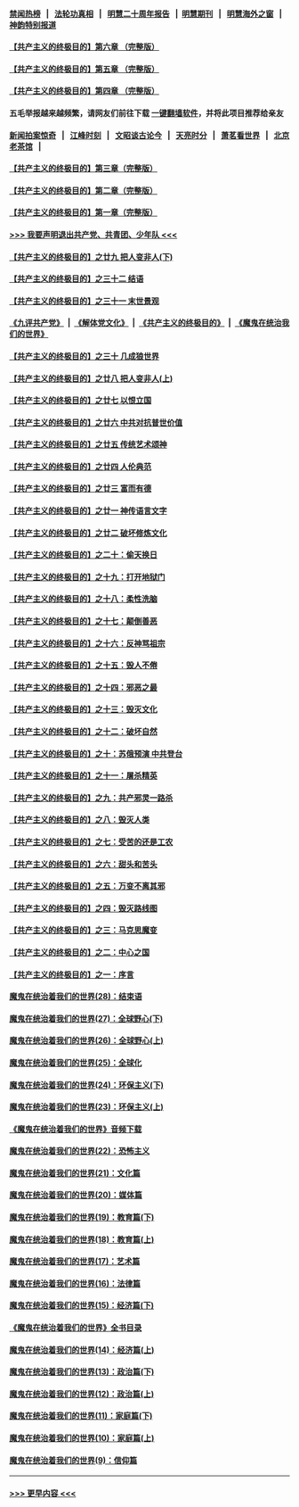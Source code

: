#### [禁闻热榜](热点新闻.md?=0)  &nbsp;&nbsp;|&nbsp;&nbsp; [法轮功真相](https://github.com/gfw-breaker/truth/blob/master/README.md?=0) &nbsp;&nbsp;|&nbsp;&nbsp; [明慧二十周年报告](https://github.com/gfw-breaker/mh-reports/blob/master/README.md?=0) &nbsp;&nbsp;|&nbsp;&nbsp;[明慧期刊](https://github.com/gfw-breaker/mh-qikan) &nbsp;&nbsp;|&nbsp;&nbsp; [明慧海外之窗](https://github.com/gfw-breaker/mh-news/blob/master/README.md?=0) &nbsp;&nbsp;|&nbsp;&nbsp; [神韵特别报道](https://github.com/gfw-breaker/mh-news/blob/master/shenyun.md?=0)
#### [【共产主义的终极目的】第六章 （完整版）](../pages/nsc422/n11428913.md?t=03182303) 
#### [【共产主义的终极目的】第五章 （完整版）](../pages/nsc422/n11428912.md?t=03182303) 
#### [【共产主义的终极目的】第四章 （完整版）](../pages/nsc422/n11428907.md?t=03182303) 
#### 五毛举报越来越频繁，请网友们前往下载 [一键翻墙软件](https://github.com/gfw-breaker/ssr-accounts)，并将此项目推荐给亲友
#### [新闻拍案惊奇](https://github.com/gfw-breaker/banned-news/blob/master/pages/link4.md) &nbsp;&nbsp;|&nbsp;&nbsp; [江峰时刻](https://github.com/gfw-breaker/banned-news/blob/master/pages/link4.md) &nbsp;&nbsp;|&nbsp;&nbsp; [文昭谈古论今](https://github.com/gfw-breaker/banned-news/blob/master/pages/link4.md) &nbsp;&nbsp;|&nbsp;&nbsp; [天亮时分](https://github.com/gfw-breaker/banned-news/blob/master/pages/link4.md) &nbsp;&nbsp;|&nbsp;&nbsp; [萧茗看世界](https://github.com/gfw-breaker/banned-news/blob/master/pages/link4.md) &nbsp;&nbsp;|&nbsp;&nbsp; [北京老茶馆](https://github.com/gfw-breaker/banned-news/blob/master/pages/link4.md) &nbsp;&nbsp;|&nbsp;&nbsp; 
#### [【共产主义的终极目的】第三章（完整版）](../pages/nsc422/n11428848.md?t=03182303) 
#### [【共产主义的终极目的】第二章（完整版）](../pages/nsc422/n11428831.md?t=03182303) 
#### [【共产主义的终极目的】第一章（完整版）](../pages/nsc422/n11417651.md?t=03182303) 
#### [>>> 我要声明退出共产党、共青团、少年队 <<<](https://github.com/begood0513/goodnews/blob/master/quit/letter.md) 
#### [【共产主义的终极目的】之廿九 把人变非人(下)](../pages/nsc422/n11344140.md?t=03182303) 
#### [【共产主义的终极目的】之三十二 结语](../pages/nsc422/n11360535.md?t=03182303) 
#### [【共产主义的终极目的】之三十一 末世景观](../pages/nsc422/n11351129.md?t=03182303) 
#### [《九评共产党》](https://github.com/begood0513/9ping.md/blob/master/README.md) &nbsp;|&nbsp; [《解体党文化》](../../../../jtdwh.md/blob/master/README.md)  &nbsp;|&nbsp; [《共产主义的终极目的》](../../../../gczydzjmd.md/blob/master/README.md) &nbsp;|&nbsp; [《魔鬼在统治我们的世界》](../../../../mgztzwmdsj.md/blob/master/README.md) 
#### [【共产主义的终极目的】之三十 几成狼世界](../pages/nsc422/n11348280.md?t=03182303) 
#### [【共产主义的终极目的】之廿八 把人变非人(上)](../pages/nsc422/n11340492.md?t=03182303) 
#### [【共产主义的终极目的】之廿七 以恨立国](../pages/nsc422/n11336944.md?t=03182303) 
#### [【共产主义的终极目的】之廿六 中共对抗普世价值](../pages/nsc422/n11324785.md?t=03182303) 
#### [【共产主义的终极目的】之廿五 传统艺术颂神](../pages/nsc422/n11296396.md?t=03182303) 
#### [【共产主义的终极目的】之廿四 人伦典范](../pages/nsc422/n11296397.md?t=03182303) 
#### [【共产主义的终极目的】之廿三 富而有德](../pages/nsc422/n11283598.md?t=03182303) 
#### [【共产主义的终极目的】之廿一 神传语言文字](../pages/nsc422/n11263265.md?t=03182303) 
#### [【共产主义的终极目的】之廿二 破坏修炼文化](../pages/nsc422/n11245728.md?t=03182303) 
#### [【共产主义的终极目的】之二十：偷天换日](../pages/nsc422/n11238846.md?t=03182303) 
#### [【共产主义的终极目的】之十九：打开地狱门](../pages/nsc422/n11206376.md?t=03182303) 
#### [【共产主义的终极目的】之十八：柔性洗脑](../pages/nsc422/n11199994.md?t=03182303) 
#### [【共产主义的终极目的】之十七：颠倒善恶](../pages/nsc422/n11179782.md?t=03182303) 
#### [【共产主义的终极目的】之十六：反神骂祖宗](../pages/nsc422/n11166798.md?t=03182303) 
#### [【共产主义的终极目的】之十五：毁人不倦](../pages/nsc422/n11166792.md?t=03182303) 
#### [【共产主义的终极目的】之十四：邪恶之最](../pages/nsc422/n11150249.md?t=03182303) 
#### [【共产主义的终极目的】之十三：毁灭文化](../pages/nsc422/n11135227.md?t=03182303) 
#### [【共产主义的终极目的】之十二：破坏自然](../pages/nsc422/n11135214.md?t=03182303) 
#### [【共产主义的终极目的】之十：苏俄预演 中共登台](../pages/nsc422/n11118424.md?t=03182303) 
#### [【共产主义的终极目的】之十一：屠杀精英](../pages/nsc422/n11118442.md?t=03182303) 
#### [【共产主义的终极目的】之九：共产邪灵一路杀](../pages/nsc422/n11114139.md?t=03182303) 
#### [【共产主义的终极目的】之八：毁灭人类](../pages/nsc422/n11108503.md?t=03182303) 
#### [【共产主义的终极目的】之七：受苦的还是工农](../pages/nsc422/n11101809.md?t=03182303) 
#### [【共产主义的终极目的】之六：甜头和苦头](../pages/nsc422/n11096971.md?t=03182303) 
#### [【共产主义的终极目的】之五：万变不离其邪](../pages/nsc422/n11091285.md?t=03182303) 
#### [【共产主义的终极目的】之四：毁灭路线图](../pages/nsc422/n11086284.md?t=03182303) 
#### [【共产主义的终极目的】之三：马克思魔变](../pages/nsc422/n11061941.md?t=03182303) 
#### [【共产主义的终极目的】之二：中心之国](../pages/nsc422/n11047728.md?t=03182303) 
#### [【共产主义的终极目的】之一：序言](../pages/nsc422/n11086077.md?t=03182303) 
#### [魔鬼在统治着我们的世界(28)：结束语](../pages/nsc422/n10936246.md?t=03182303) 
#### [魔鬼在统治着我们的世界(27)：全球野心(下)](../pages/nsc422/n10928319.md?t=03182303) 
#### [魔鬼在统治着我们的世界(26)：全球野心(上)](../pages/nsc422/n10900318.md?t=03182303) 
#### [魔鬼在统治着我们的世界(25)：全球化](../pages/nsc422/n10788205.md?t=03182303) 
#### [魔鬼在统治着我们的世界(24)：环保主义(下)](../pages/nsc422/n10695307.md?t=03182303) 
#### [魔鬼在统治着我们的世界(23)：环保主义(上)](../pages/nsc422/n10688613.md?t=03182303) 
#### [《魔鬼在统治着我们的世界》音频下载](../pages/nsc422/n10635553.md?t=03182303) 
#### [魔鬼在统治着我们的世界(22)：恐怖主义](../pages/nsc422/n10614727.md?t=03182303) 
#### [魔鬼在统治着我们的世界(21)：文化篇](../pages/nsc422/n10597706.md?t=03182303) 
#### [魔鬼在统治着我们的世界(20)：媒体篇](../pages/nsc422/n10586579.md?t=03182303) 
#### [魔鬼在统治着我们的世界(19)：教育篇(下)](../pages/nsc422/n10564808.md?t=03182303) 
#### [魔鬼在统治着我们的世界(18)：教育篇(上)](../pages/nsc422/n10526970.md?t=03182303) 
#### [魔鬼在统治着我们的世界(17)：艺术篇](../pages/nsc422/n10499093.md?t=03182303) 
#### [魔鬼在统治着我们的世界(16)：法律篇](../pages/nsc422/n10485969.md?t=03182303) 
#### [魔鬼在统治着我们的世界(15)：经济篇(下)](../pages/nsc422/n10469975.md?t=03182303) 
#### [《魔鬼在统治着我们的世界》全书目录](../pages/nsc422/n10464261.md?t=03182303) 
#### [魔鬼在统治着我们的世界(14)：经济篇(上)](../pages/nsc422/n10457370.md?t=03182303) 
#### [魔鬼在统治着我们的世界(13)：政治篇(下)](../pages/nsc422/n10448270.md?t=03182303) 
#### [魔鬼在统治着我们的世界(12)：政治篇(上)](../pages/nsc422/n10444576.md?t=03182303) 
#### [魔鬼在统治着我们的世界(11)：家庭篇(下)](../pages/nsc422/n10440961.md?t=03182303) 
#### [魔鬼在统治着我们的世界(10)：家庭篇(上)](../pages/nsc422/n10435448.md?t=03182303) 
#### [魔鬼在统治着我们的世界(9)：信仰篇](../pages/nsc422/n10432159.md?t=03182303) 

----
#### [ >>> 更早内容 <<< ](../indexes/nsc422-earlier.md)
